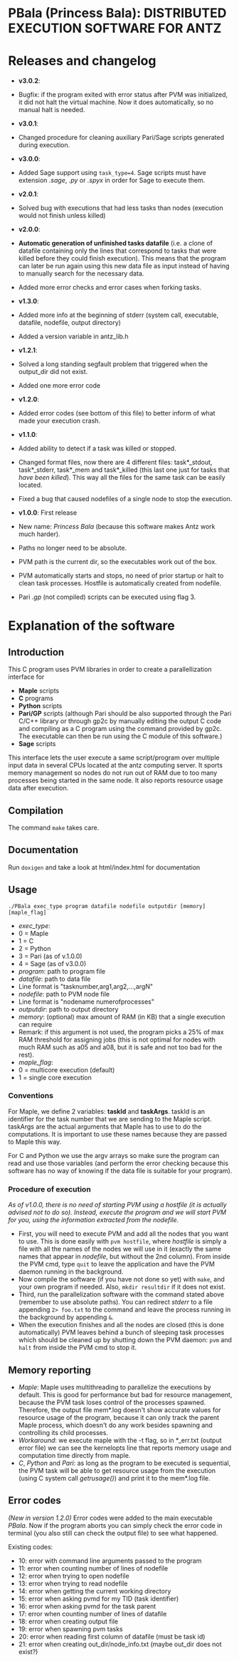 # PBala (Princess Bala): DISTRIBUTED EXECUTION SOFTWARE FOR ANTZ

# Releases and changelog

- **v3.0.2**:
 - Bugfix: if the program exited with error status after PVM was initialized, it did not halt the virtual machine. Now it does automatically, so no manual halt is needed.

- **v3.0.1**:
 - Changed procedure for cleaning auxiliary Pari/Sage scripts generated during execution.

- **v3.0.0**:
 - Added Sage support using `task_type=4`. Sage scripts must have extension *.sage*, *.py* or *.spyx* in order for Sage to execute them.

- **v2.0.1**:
 - Solved bug with executions that had less tasks than nodes (execution would not finish unless killed)

- **v2.0.0**:
 - **Automatic generation of unfinished tasks datafile** (i.e. a clone of datafile containing only the lines that correspond to tasks that were killed before they could finish execution). This means that the program can later be run again using this new data file as input instead of having to manually search for the necessary data.
 - Added more error checks and error cases when forking tasks.

- **v1.3.0**:
 - Added more info at the beginning of stderr (system call, executable, datafile, nodefile, output directory)
 - Added a version variable in antz_lib.h

- **v1.2.1**:
 - Solved a long standing segfault problem that triggered when the output_dir did not exist.
 - Added one more error code

- **v1.2.0**:
 - Added error codes (see bottom of this file) to better inform of what made your execution crash.

- **v1.1.0**:
 - Added ability to detect if a task was killed or stopped.
 - Changed format files, now there are 4 different files: task\*_stdout, task\*_stderr, task\*_mem and task\*_killed (this last one just for tasks that *have been killed*). This way all the files for the same task can be easily located.
 - Fixed a bug that caused nodefiles of a single node to stop the execution.
 
- **v1.0.0**: First release
 - New name: *Princess Bala* (because this software makes Antz work much harder).
 - Paths no longer need to be absolute.
 - PVM path is the current dir, so the executables work out of the box.
 - PVM automatically starts and stops, no need of prior startup or halt to clean task processes. Hostfile is automatically created from nodefile.
 - Pari *.gp* (not compiled) scripts can be executed using flag 3.

# Explanation of the software

## Introduction

This C program uses PVM libraries in order to create a parallellization interface for
 - **Maple** scripts
 - **C** programs
 - **Python** scripts
 - **Pari/GP** scripts (although Pari should be also supported through the Pari C/C++ library or through gp2c by manually editing the output C code and compiling as a C program using the command provided by gp2c. The executable can then be run using the C module of this software.)
 - **Sage** scripts

This interface lets the user execute a same script/program over multiple input data in several CPUs located at the antz computing server. It sports memory management so nodes do not run out of RAM due to too many processes being started in the same node. It also reports resource usage data after execution.

## Compilation

The command `make` takes care.

## Documentation

Run `doxigen` and take a look at html/index.html for documentation

## Usage

`./PBala exec_type program datafile nodefile outputdir [memory] [maple_flag]`
 - *exec_type*:
  - 0 = Maple
  - 1 = C
  - 2 = Python
  - 3 = Pari (as of v.1.0.0)
  - 4 = Sage (as of v3.0.0)
 - *program*: path to program file
 - *datafile*: path to data file
  - Line format is "tasknumber,arg1,arg2,...,argN"
 - *nodefile*: path to PVM node file
  - Line format is "nodename numerofprocesses"
 - *outputdir*: path to output directory
 - *memory*: (optional) max amount of RAM (in KB) that a single execution can require
  - Remark: if this argument is not used, the program picks a 25% of max RAM threshold for assigning jobs (this is not optimal for nodes with much RAM such as a05 and a08, but it is safe and not too bad for the rest).
 - *maple_flag*:
  - 0 = multicore execution (default)
  - 1 = single core execution

### Conventions

  For Maple, we define 2 variables: **taskId** and **taskArgs**. taskId is an identifier for the task number that we are sending to the Maple script. taskArgs are the actual arguments that Maple has to use to do the computations. It is important to use these names because they are passed to Maple this way.

  For C and Python we use the argv arrays so make sure the program can read and use those variables (and perform the error checking because this software has no way of knowing if the data file is suitable for your program).

### Procedure of execution

  *As of v1.0.0, there is no need of starting PVM using a hostfile (it is actually advised not to do so). Instead, execute the program and we will start PVM for you, using the information extracted from the nodefile.*

  - First, you will need to execute PVM and add all the nodes that you want to use. This is done easily with `pvm hostfile`, where *hostfile* is simply a file with all the names of the nodes we will use in it (exactly the same names that appear in *nodefile*, but without the 2nd column). From inside the PVM cmd, type `quit` to leave the application and have the PVM daemon running in the background.
  - Now compile the software (if you have not done so yet) with `make`, and your own program if needed. Also, `mkdir resultdir` if it does not exist.
  - Third, run the parallelization software with the command stated above (remember to use absolute paths). You can redirect *stderr* to a file appending `2> foo.txt` to the command and leave the process running in the background by appending `&`.
  - When the execution finishes and all the nodes are closed (this is done automatically) PVM leaves behind a bunch of sleeping task processes which should be cleaned up by shutting down the PVM daemon: `pvm` and `halt` from inside the PVM cmd to stop it.

## Memory reporting
  
 - *Maple*: Maple uses multithreading to parallelize the executions by default. This is good for performance but bad for resource management, because the PVM task loses control of the processes spawned. Therefore, the output file mem\*.log doesn't show accurate values for resource usage of the program, because it can only track the parent Maple process, which doesn't do any work besides spawning and controlling its child processes. 
  - *Workaround*: we execute maple with the -t flag, so in \*\_err.txt (output error file) we can see the kernelopts line that reports memory usage and computation time directly from maple.
 - *C*, *Python* and *Pari*: as long as the program to be executed is sequential, the PVM task will be able to get resource usage from the execution (using C system call *getrusage()*) and print it to the mem\*.log file.

## Error codes

*(New in version 1.2.0)* Error codes were added to the main executable *PBala*. Now if the program aborts you can simply check the error code in terminal (you also still can check the output file) to see what happened.

Existing codes:

- 10: error with command line arguments passed to the program
- 11: error when counting number of lines of nodefile
- 12: error when trying to open nodefile
- 13: error when trying to read nodefile
- 14: error when getting the current working directory
- 15: error when asking pvmd for my TID (task identifier)
- 16: error when asking pvmd for the task parent
- 17: error when counting number of lines of datafile
- 18: error when creating output file
- 19: error when spawning pvm tasks
- 20: error when reading first column of datafile (must be task id)
- 21: error when creating out_dir/node_info.txt (maybe out_dir does not exist?)
